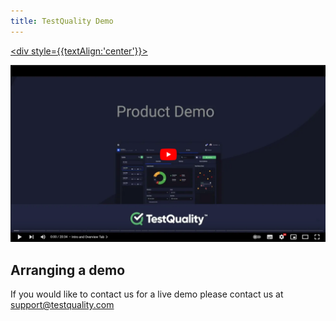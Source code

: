 ```yaml
---
title: TestQuality Demo
---
```




<a href="https://www.youtube.com/watch?v=s4d8e8-W0Xg"> <div style={{textAlign:'center'}}>

![image](img/img_67.png)

</div></a>

## Arranging a demo
If you would like to contact us for a live demo please contact us at support@testquality.com